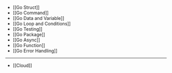 - [[Go Struct]]
- [[Go Command]]
- [[Go Data and Variable]]
- [[Go Loop and Conditions]]
- [[Go Testing]]
- [[Go Package]]
- [[Go Async]]
- [[Go Function]]
- [[Go Error Handling]]

___

- [[Cloud]]